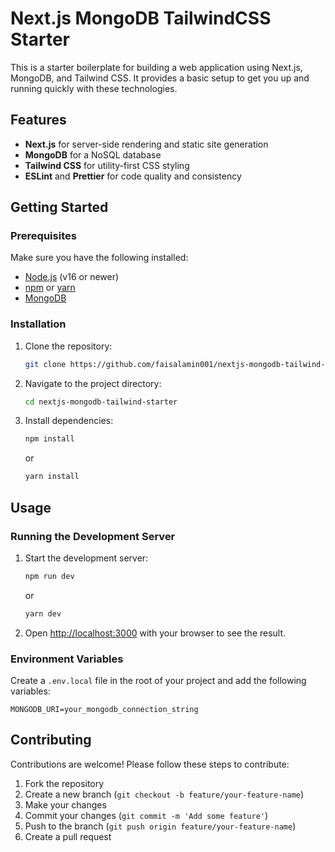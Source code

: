 # Next.js MongoDB TailwindCSS Starter

This is a starter boilerplate for building a web application using Next.js, MongoDB, and Tailwind CSS. It provides a basic setup to get you up and running quickly with these technologies.

## Features

- **Next.js** for server-side rendering and static site generation
- **MongoDB** for a NoSQL database
- **Tailwind CSS** for utility-first CSS styling
- **ESLint** and **Prettier** for code quality and consistency

## Getting Started

### Prerequisites

Make sure you have the following installed:

- [Node.js](https://nodejs.org/) (v16 or newer)
- [npm](https://www.npmjs.com/) or [yarn](https://yarnpkg.com/)
- [MongoDB](https://www.mongodb.com/)

### Installation

1. Clone the repository:

   ```sh
   git clone https://github.com/faisalamin001/nextjs-mongodb-tailwind-starter.git
   ```

2. Navigate to the project directory:

   ```sh
   cd nextjs-mongodb-tailwind-starter
   ```

3. Install dependencies:

   ```sh
   npm install
   ```

   or

   ```sh
   yarn install
   ```

## Usage

### Running the Development Server

1. Start the development server:

   ```sh
   npm run dev
   ```

   or

   ```sh
   yarn dev
   ```

2. Open [http://localhost:3000](http://localhost:3000) with your browser to see the result.

### Environment Variables

Create a `.env.local` file in the root of your project and add the following variables:

```env
MONGODB_URI=your_mongodb_connection_string
```

## Contributing

Contributions are welcome! Please follow these steps to contribute:

1. Fork the repository
2. Create a new branch (`git checkout -b feature/your-feature-name`)
3. Make your changes
4. Commit your changes (`git commit -m 'Add some feature'`)
5. Push to the branch (`git push origin feature/your-feature-name`)
6. Create a pull request
